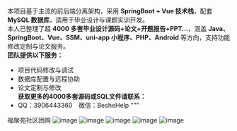 本项目基于主流的前后端分离架构，采用 **SpringBoot + Vue 技术栈**，配套 **MySQL 数据库**，适用于毕业设计与课题实训开发。  
本人已整理了超 **4000 多套毕业设计源码+论文+开题报告+PPT...**，涵盖 **Java、SpringBoot、Vue、SSM、uni-app 小程序、PHP、Android** 等方向，支持功能修改定制与论文服务。  
**团队提供以下服务：**  
- 项目代码修改与调试  
- 数据库配置与远程协助  
- 论文定制与修改  
**获取更多的4000多套源码或SQL文件请联系：**  
- QQ：3906443360 微信：BesheHelp
"""

福聚苑社区团购
![image](https://github.com/user-attachments/assets/6de79fc6-ee7d-4ef3-b4a0-057d4a4b3b13)
![image](https://github.com/user-attachments/assets/cae438af-742f-4224-93a0-c521b4c8dcc1)
![image](https://github.com/user-attachments/assets/457fd7f9-b1fd-4e5a-8808-c6014cdba8bd)
![image](https://github.com/user-attachments/assets/56ebc6c6-b4d7-4498-8a64-221e19e96553)
![image](https://github.com/user-attachments/assets/2e295415-e7ba-4479-8748-8023c23cdddb)

